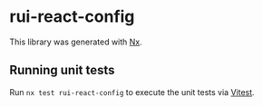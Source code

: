 # rui-react-config

This library was generated with [Nx](https://nx.dev).

## Running unit tests

Run `nx test rui-react-config` to execute the unit tests via [Vitest](https://vitest.dev/).
